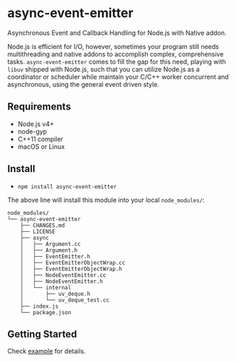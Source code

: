 # async-event-emitter

Asynchronous Event and Callback Handling for Node.js with Native addon.

Node.js is efficient for I/O, however, sometimes your program still needs multithreading and native addons to accomplish complex, comprehensive tasks. `async-event-emitter` comes to fill the gap for this need, playing with `libuv` shipped with Node.js, such that you can utilize Node.js as a coordinator or scheduler while maintain your C/C++ worker concurrent and asynchronous, using the general event driven style.

## Requirements

- Node.js v4+
- node-gyp
- C++11 compiler
- macOS or Linux

## Install

- `npm install async-event-emitter`

The above line will install this module into your local `node_modules/`:

```
node_modules/
└── async-event-emitter
    ├── CHANGES.md
    ├── LICENSE
    ├── async
    │   ├── Argument.cc
    │   ├── Argument.h
    │   ├── EventEmitter.h
    │   ├── EventEmitterObjectWrap.cc
    │   ├── EventEmitterObjectWrap.h
    │   ├── NodeEventEmitter.cc
    │   ├── NodeEventEmitter.h
    │   └── internal
    │       ├── uv_deque.h
    │       └── uv_deque_test.cc
    ├── index.js
    └── package.json
```


## Getting Started

Check [example](example) for details.

